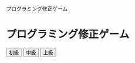 <!DOCTYPE html>
<html>
<head>
    プログラミング修正ゲーム
    <link rel="stylesheet" type="text/css" href="styles.css">
</head>
<body>
    <div id="game-container">
        <h1>プログラミング修正ゲーム</h1>
        <div id="level-selection">
            <button onclick="startGame('beginner')">初級</button>
            <button onclick="startGame('intermediate')">中級</button>
            <button onclick="startGame('advanced')">上級</button>
        </div>
        <div id="game-area" style="display:none;">
            <div id="code-editor"></div>
            <button id="submit-button">修正を提出</button>
            <div id="feedback"></div>
        </div>
    </div>
    <script src="https://cdnjs.cloudflare.com/ajax/libs/ace/1.4.12/ace.js"></script>
    <script src="app.js"></script>
</body>
</html>
